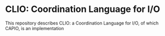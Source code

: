 # CLIO: Coordination Language for I/O

This repository describes CLIO: a Coordination Language for I/O, of which CAPIO, is an implementation
